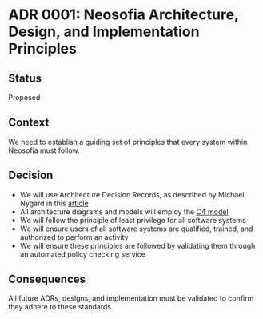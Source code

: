 # ADR 0001: Neosofia Architecture, Design, and Implementation Principles

## Status

Proposed

## Context

We need to establish a guiding set of principles that every system within Neosofia must follow.

## Decision

* We will use Architecture Decision Records, as described by Michael Nygard in this [article](http://thinkrelevance.com/blog/2011/11/15/documenting-architecture-decisions)
* All architecture diagrams and models will employ the [C4 model](https://c4model.com/)
* We will follow the principle of least privilege for all software systems
* We will ensure users of all software systems are qualified, trained, and authorized to perform an activity
* We will ensure these principles are followed by validating them through an automated policy checking service

## Consequences

All future ADRs, designs, and implementation must be validated to confirm they adhere to these standards.
